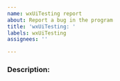 ```yaml
---
name: wxUiTesting report
about: Report a bug in the program
title: 'wxUiTesting: '
labels: wxUiTesting
assignees: ''

---
```


### Description:
<!-- Provide a description of the issue here. Please also add an additional label indicating the type of issue. -->
